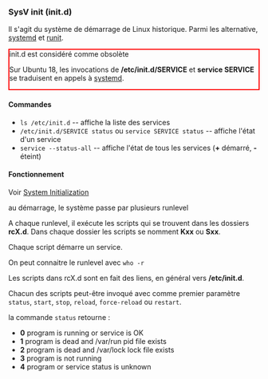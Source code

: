 ### SysV init (init.d)

Il s'agit du système de démarrage de Linux historique. Parmi les alternative,
[systemd](systemd.md) et [runit](runit.md).

<div style="border:2px solid red">init.d est considéré comme obsolète

Sur Ubuntu 18, les invocations de **/etc/init.d/SERVICE** et **service SERVICE** 
se traduisent en appels à [systemd](systemd.md).
</div>

#### Commandes

- `ls /etc/init.d` -- affiche la liste des services
- `/etc/init.d/SERVICE status` ou `service SERVICE status` -- affiche l'état d'un service
- `service --status-all` -- affiche l'état de tous les services (**+** démarré, **-** éteint)

#### Fonctionnement

Voir [System Initialization](http://refspecs.linuxbase.org/LSB_4.1.0/LSB-Core-generic/LSB-Core-generic/tocsysinit.html)

au démarrage, le système passe par plusieurs runlevel

A chaque runlevel, il exécute les scripts qui se trouvent dans les dossiers **rcX.d**. 
Dans chaque dossier les scripts se nomment **Kxx** ou **Sxx**.

Chaque script démarre un service.

On peut connaitre le runlevel avec `who -r`

Les scripts dans rcX.d sont en fait des liens, en général vers **/etc/init.d**.

Chacun des scripts peut-être invoqué avec comme premier paramètre `status`, `start`, `stop`, `reload`, `force-reload` ou `restart`.

la commande `status` retourne :
- **0**	program is running or service is OK
- **1**	program is dead and /var/run pid file exists
- **2**	program is dead and /var/lock lock file exists
- **3**	program is not running
- **4**	program or service status is unknown
